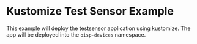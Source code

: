 # Kustomize Test Sensor Example

This example will deploy the testsensor application
using kustomize. The app will be deployed into the `oisp-devices` namespace.
